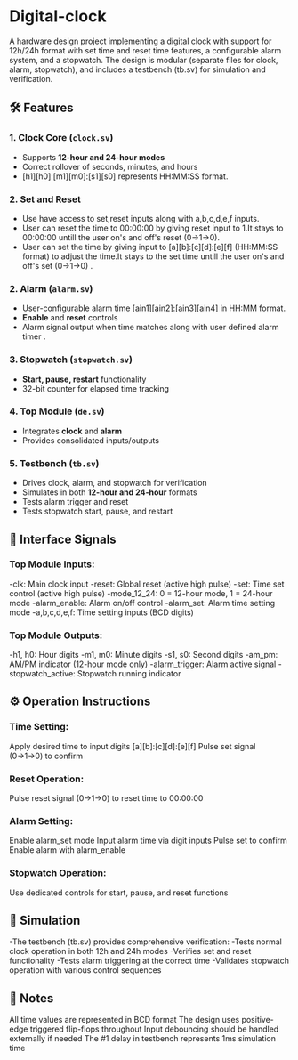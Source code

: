 # Digital-clock
A hardware design project implementing a digital clock with support for 12h/24h format with set time and reset time features, a configurable alarm system, and a stopwatch. The design is modular (separate files for clock, alarm, stopwatch), and includes a testbench (tb.sv) for simulation and verification.


## 🛠 Features
### 1. Clock Core (`clock.sv`)
- Supports **12-hour and 24-hour modes**  
- Correct rollover of seconds, minutes, and hours
- [h1][h0]:[m1][m0]:[s1][s0]  represents HH:MM:SS format.
### 2. Set and Reset 
-  Use have access to set,reset inputs along with a,b,c,d,e,f inputs.
-  User can reset the time to 00:00:00 by giving reset input to 1.It stays to 00:00:00 untill the user on's and off's reset (0->1->0).
-  User can set the time by giving input to [a][b]:[c][d]:[e][f] (HH:MM:SS format) to adjust the time.It stays to the set time untill the user on's and off's set (0->1->0) .
### 2. Alarm (`alarm.sv`)
- User-configurable alarm time [ain1][ain2]:[ain3][ain4] in HH:MM format.
- **Enable** and **reset** controls  
- Alarm signal output when time matches along with user defined alarm timer .  

### 3. Stopwatch (`stopwatch.sv`)
- **Start, pause, restart** functionality  
- 32-bit counter for elapsed time tracking   

### 4. Top Module (`de.sv`)
- Integrates **clock** and **alarm**  
- Provides consolidated inputs/outputs  

### 5. Testbench (`tb.sv`)
- Drives clock, alarm, and stopwatch for verification  
- Simulates in both **12-hour and 24-hour** formats  
- Tests alarm trigger and reset  
- Tests stopwatch start, pause, and restart


## 🔌 Interface Signals
### Top Module Inputs:
-clk: Main clock input
-reset: Global reset (active high pulse)
-set: Time set control (active high pulse)
-mode_12_24: 0 = 12-hour mode, 1 = 24-hour mode
-alarm_enable: Alarm on/off control
-alarm_set: Alarm time setting mode
-a,b,c,d,e,f: Time setting inputs (BCD digits)
### Top Module Outputs:
-h1, h0: Hour digits
-m1, m0: Minute digits
-s1, s0: Second digits
-am_pm: AM/PM indicator (12-hour mode only)
-alarm_trigger: Alarm active signal
-stopwatch_active: Stopwatch running indicator

## ⚙️ Operation Instructions
### Time Setting:
Apply desired time to input digits [a][b]:[c][d]:[e][f]
Pulse set signal (0→1→0) to confirm
### Reset Operation:
Pulse reset signal (0→1→0) to reset time to 00:00:00
### Alarm Setting:
Enable alarm_set mode
Input alarm time via digit inputs
Pulse set to confirm
Enable alarm with alarm_enable
### Stopwatch Operation:
Use dedicated controls for start, pause, and reset functions
## 🔄 Simulation
-The testbench (tb.sv) provides comprehensive verification:
-Tests normal clock operation in both 12h and 24h modes
-Verifies set and reset functionality
-Tests alarm triggering at the correct time
-Validates stopwatch operation with various control sequences

## 📝 Notes
All time values are represented in BCD format
The design uses positive-edge triggered flip-flops throughout
Input debouncing should be handled externally if needed
The #1 delay in testbench represents 1ms simulation time
